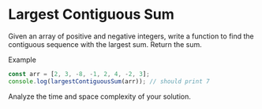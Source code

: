 # Largest Contiguous Sum

Given an array of positive and negative integers, write a function to find the contiguous sequence with the largest sum. Return the sum.

Example

```js
const arr = [2, 3, -8, -1, 2, 4, -2, 3];
console.log(largestContiguousSum(arr)); // should print 7
```

Analyze the time and space complexity of your solution.
